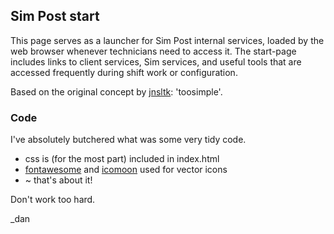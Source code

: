 ## Sim Post start
This page serves as a launcher for Sim Post internal services, loaded by the web browser whenever technicians need to access it. The start-page includes links to client services, Sim services, and useful tools that are accessed frequently during shift work or configuration.

Based on the original concept by [jnsltk](https://github.com/jnsltk/startpages): 'toosimple'.

### Code
I've absolutely butchered what was some very tidy code.
* css is (for the most part) included in index.html
* [fontawesome](http://fontawesome.io/) and [icomoon](https://icomoon.io/) used for vector icons
* ~ that's about it!

Don't work too hard.

_dan
